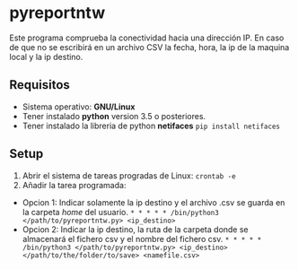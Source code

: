 # pyreportntw

Este programa comprueba la conectividad hacia una dirección IP. En caso de que no se escribirá en un archivo CSV la fecha, hora, 
la ip de la maquina local y la ip destino.

## Requisitos
* Sistema operativo: **GNU/Linux**
* Tener instalado **python** version 3.5 o posteriores.
* Tener instalado la libreria de python **netifaces** `pip install netifaces`

## Setup
1. Abrir el sistema de tareas progradas de Linux: `crontab -e`
2. Añadir la tarea programada:
  * Opcion 1: Indicar solamente la ip destino y el archivo .csv se guarda en la carpeta *home* del usuario. `* * * * * /bin/python3 </path/to/pyreportntw.py> <ip_destino>` 
  * Opcion 2: Indicar la ip destino, la ruta de la carpeta donde se almacenará el fichero csv y el nombre del fichero csv. `* * * * * /bin/python3 </path/to/pyreportntw.py> <ip_destino> </path/to/the/folder/to/save> <namefile.csv>`
